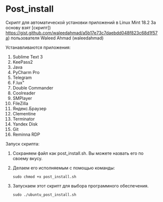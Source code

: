 # Post_install
Скрипт для автоматической установки приложений в Linux Mint 18.2
За основу взят [скрипт]) https://gist.github.com/waleedahmad/a5b17e73c7daebdd048f823c68d1f57a) пользователя Waleed Ahmad (waleedahmad)

Устанавливаются приложения:
1. Sublime Text 3
2. KeePass2
3. Java
4. PyCharm Pro
5. Telegram
6. F.lux"
7. Double Commander
8. Coolreader
9. SMPlayer
10. FileZilla
11. Яндекс.Браузер
12. Clementine
13. Terminator
14. Yandex Disk
15. Git
16. Reminna RDP

Запуск скрипта:
1. Сохраняем файл как post_install.sh. Вы можете назвать его по своему вкусу.

2. Делаем его исполняемым с помощью команды:
	```
	sudo chmod +x post_install.sh
	```
3. Запускаем этот скрипт для выбора программного обеспечения.
	```
	sudo ./ubuntu_post_install.sh
	```


